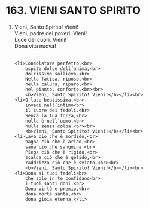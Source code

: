 # 163. VIENI SANTO SPIRITO

<ol>
	<li>Vieni, Santo Spirito! Vieni!<br>
		Vieni, padre dei poveri! Vieni!<br>
		Luce dei cuori. Vieni!<br>
		Dona vita nuova!</li><br>
		
	<li>Consolatore perfetto,<br>
		ospite dolce dell’anima,<br>
		dolcissimo sollievo.<br>
		Nella fatica, riposo,<br>
		nella calura, riparo,<br>
		nel pianto, conforto.<br><br>
		<b>Vieni, Santo Spirito! Vieni!</b></li><br>
	<li>O luce beatissima,<br>
		invadi nell’intimo<br>
		il cuore dei fedeli.<br>
		Senza la tua forza,<br>
		nulla è nell’uomo,<br>
		nulla senza colpa.<br><br>
		<b>Vieni, Santo Spirito! Vieni!</b></li><br>
	<li>Lava ciò che è sordido,<br>
		bagna ciò che è arido,<br>
		sana ciò che sanguina.<br>
		Piega ciò che è rigido,<br>
		scalda ciò che è gelido,<br>
		raddrizza ciò che è sviato.<br><br>
		<b>Vieni, Santo Spirito! Vieni!</b></li><br>
	<li>Dona ai tuoi fedeli<br>
		che solo in te confidano<br>
		i tuoi santi doni.<br>
		Dona virtù e premio,<br>
		dona morte santa,<br>
		dona gioia eterna.</li>
</ol>
